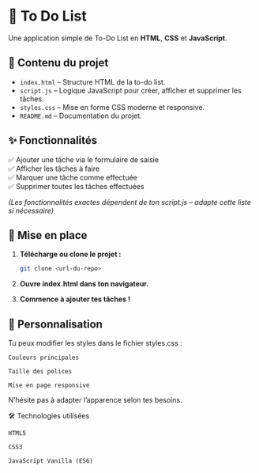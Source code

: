 # 📝 To Do List

Une application simple de To-Do List en **HTML**, **CSS** et **JavaScript**.

## 📂 Contenu du projet

- `index.html` – Structure HTML de la to-do list.
- `script.js` – Logique JavaScript pour créer, afficher et supprimer les tâches.
- `styles.css` – Mise en forme CSS moderne et responsive.
- `README.md` – Documentation du projet.

## ✨ Fonctionnalités

✅ Ajouter une tâche via le formulaire de saisie  
✅ Afficher les tâches à faire  
✅ Marquer une tâche comme effectuée  
✅ Supprimer toutes les tâches effectuées  

*(Les fonctionnalités exactes dépendent de ton script.js – adapte cette liste si nécessaire)*

## 🚀 Mise en place

1. **Télécharge ou clone le projet :**

   ```bash
   git clone <url-du-repo>

2. **Ouvre index.html dans ton navigateur.**

3. **Commence à ajouter tes tâches !**

## 🎨 Personnalisation

Tu peux modifier les styles dans le fichier styles.css :

    Couleurs principales

    Taille des polices

    Mise en page responsive

N’hésite pas à adapter l’apparence selon tes besoins.

🛠️ Technologies utilisées

    HTML5

    CSS3

    JavaScript Vanilla (ES6)